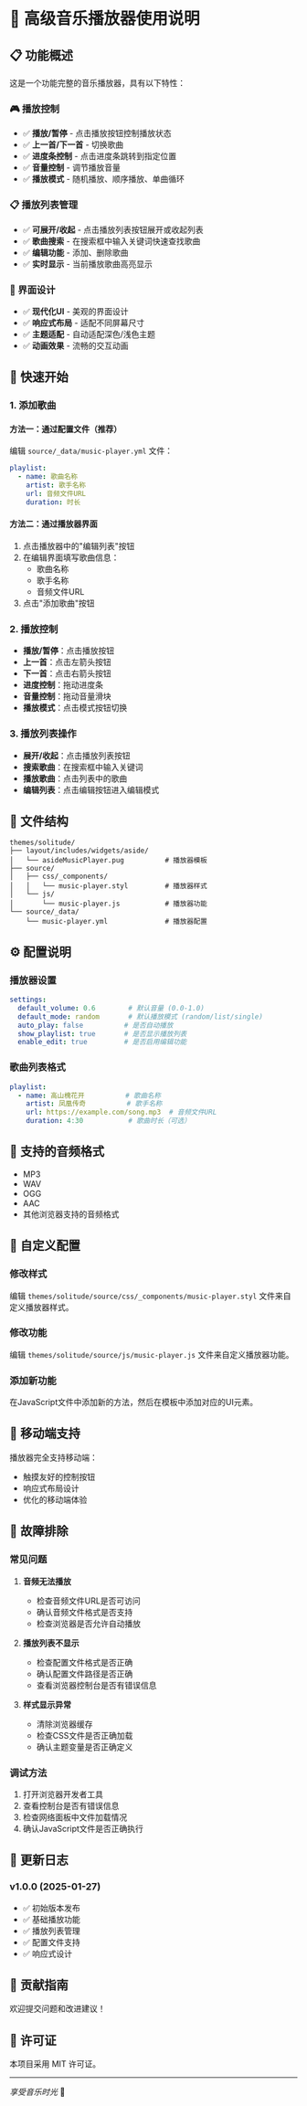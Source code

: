 # 🎵 高级音乐播放器使用说明

## 📋 功能概述

这是一个功能完整的音乐播放器，具有以下特性：

### 🎮 播放控制
- ✅ **播放/暂停** - 点击播放按钮控制播放状态
- ✅ **上一首/下一首** - 切换歌曲
- ✅ **进度条控制** - 点击进度条跳转到指定位置
- ✅ **音量控制** - 调节播放音量
- ✅ **播放模式** - 随机播放、顺序播放、单曲循环

### 📋 播放列表管理
- ✅ **可展开/收起** - 点击播放列表按钮展开或收起列表
- ✅ **歌曲搜索** - 在搜索框中输入关键词快速查找歌曲
- ✅ **编辑功能** - 添加、删除歌曲
- ✅ **实时显示** - 当前播放歌曲高亮显示

### 🎨 界面设计
- ✅ **现代化UI** - 美观的界面设计
- ✅ **响应式布局** - 适配不同屏幕尺寸
- ✅ **主题适配** - 自动适配深色/浅色主题
- ✅ **动画效果** - 流畅的交互动画

## 🚀 快速开始

### 1. 添加歌曲

#### 方法一：通过配置文件（推荐）
编辑 `source/_data/music-player.yml` 文件：

```yaml
playlist:
  - name: 歌曲名称
    artist: 歌手名称
    url: 音频文件URL
    duration: 时长
```

#### 方法二：通过播放器界面
1. 点击播放器中的"编辑列表"按钮
2. 在编辑界面填写歌曲信息：
   - 歌曲名称
   - 歌手名称
   - 音频文件URL
3. 点击"添加歌曲"按钮

### 2. 播放控制

- **播放/暂停**：点击播放按钮
- **上一首**：点击左箭头按钮
- **下一首**：点击右箭头按钮
- **进度控制**：拖动进度条
- **音量控制**：拖动音量滑块
- **播放模式**：点击模式按钮切换

### 3. 播放列表操作

- **展开/收起**：点击播放列表按钮
- **搜索歌曲**：在搜索框中输入关键词
- **播放歌曲**：点击列表中的歌曲
- **编辑列表**：点击编辑按钮进入编辑模式

## 📁 文件结构

```
themes/solitude/
├── layout/includes/widgets/aside/
│   └── asideMusicPlayer.pug          # 播放器模板
├── source/
│   ├── css/_components/
│   │   └── music-player.styl         # 播放器样式
│   └── js/
│       └── music-player.js           # 播放器功能
└── source/_data/
    └── music-player.yml              # 播放器配置
```

## ⚙️ 配置说明

### 播放器设置

```yaml
settings:
  default_volume: 0.6        # 默认音量 (0.0-1.0)
  default_mode: random       # 默认播放模式 (random/list/single)
  auto_play: false          # 是否自动播放
  show_playlist: true       # 是否显示播放列表
  enable_edit: true         # 是否启用编辑功能
```

### 歌曲列表格式

```yaml
playlist:
  - name: 高山槐花开          # 歌曲名称
    artist: 凤凰传奇          # 歌手名称
    url: https://example.com/song.mp3  # 音频文件URL
    duration: 4:30           # 歌曲时长（可选）
```

## 🎯 支持的音频格式

- MP3
- WAV
- OGG
- AAC
- 其他浏览器支持的音频格式

## 🔧 自定义配置

### 修改样式
编辑 `themes/solitude/source/css/_components/music-player.styl` 文件来自定义播放器样式。

### 修改功能
编辑 `themes/solitude/source/js/music-player.js` 文件来自定义播放器功能。

### 添加新功能
在JavaScript文件中添加新的方法，然后在模板中添加对应的UI元素。

## 📱 移动端支持

播放器完全支持移动端：
- 触摸友好的控制按钮
- 响应式布局设计
- 优化的移动端体验

## 🐛 故障排除

### 常见问题

1. **音频无法播放**
   - 检查音频文件URL是否可访问
   - 确认音频文件格式是否支持
   - 检查浏览器是否允许自动播放

2. **播放列表不显示**
   - 检查配置文件格式是否正确
   - 确认配置文件路径是否正确
   - 查看浏览器控制台是否有错误信息

3. **样式显示异常**
   - 清除浏览器缓存
   - 检查CSS文件是否正确加载
   - 确认主题变量是否正确定义

### 调试方法

1. 打开浏览器开发者工具
2. 查看控制台是否有错误信息
3. 检查网络面板中文件加载情况
4. 确认JavaScript文件是否正确执行

## 📝 更新日志

### v1.0.0 (2025-01-27)
- ✅ 初始版本发布
- ✅ 基础播放功能
- ✅ 播放列表管理
- ✅ 配置文件支持
- ✅ 响应式设计

## 🤝 贡献指南

欢迎提交问题和改进建议！

## 📄 许可证

本项目采用 MIT 许可证。

---

*享受音乐时光* 🎵 